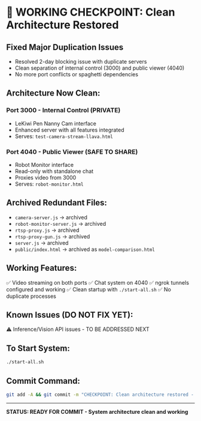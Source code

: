 # 🎯 WORKING CHECKPOINT: Clean Architecture Restored

## Fixed Major Duplication Issues
- Resolved 2-day blocking issue with duplicate servers
- Clean separation of internal control (3000) and public viewer (4040)
- No more port conflicts or spaghetti dependencies

## Architecture Now Clean:
### Port 3000 - Internal Control (PRIVATE)
- LeKiwi Pen Nanny Cam interface
- Enhanced server with all features integrated
- Serves: `test-camera-stream-llava.html`

### Port 4040 - Public Viewer (SAFE TO SHARE)  
- Robot Monitor interface
- Read-only with standalone chat
- Proxies video from 3000
- Serves: `robot-monitor.html`

## Archived Redundant Files:
- `camera-server.js` → archived
- `robot-monitor-server.js` → archived  
- `rtsp-proxy.js` → archived
- `rtsp-proxy-gun.js` → archived
- `server.js` → archived
- `public/index.html` → archived as `model-comparison.html`

## Working Features:
✅ Video streaming on both ports
✅ Chat system on 4040
✅ ngrok tunnels configured and working
✅ Clean startup with `./start-all.sh`
✅ No duplicate processes

## Known Issues (DO NOT FIX YET):
⚠️ Inference/Vision API issues - TO BE ADDRESSED NEXT

## To Start System:
```bash
./start-all.sh
```

## Commit Command:
```bash
git add -A && git commit -m "CHECKPOINT: Clean architecture restored - Fixed 2-day duplication blocking issue"
```

---
**STATUS: READY FOR COMMIT - System architecture clean and working**
